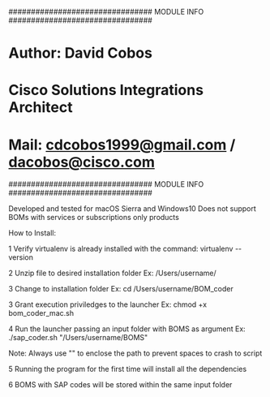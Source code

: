 ################################  MODULE  INFO  ################################
# Author: David  Cobos
# Cisco Solutions Integrations Architect
# Mail: cdcobos1999@gmail.com  / dacobos@cisco.com
################################  MODULE  INFO  ################################

Developed and tested for macOS Sierra and Windows10
Does not support BOMs with services or subscriptions only products

How to Install:

1 Verify virtualenv is already installed with the command: virtualenv  --version

2 Unzip file to desired installation folder Ex: /Users/username/

3 Change to installation folder Ex: cd /Users/username/BOM_coder

3 Grant execution priviledges to the launcher Ex: chmod +x bom_coder_mac.sh

4 Run the launcher passing an input folder with BOMS as argument Ex: ./sap_coder.sh "/Users/username/BOMS"

Note: Always use "" to enclose the path to prevent spaces to crash to script

5 Running the program for the first time will install all the dependencies

6 BOMS with SAP codes will be stored within the same input folder
